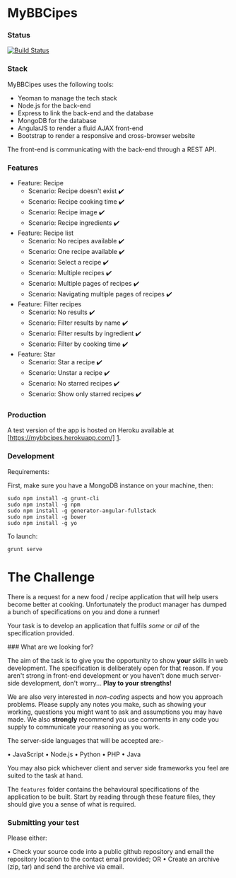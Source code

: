 # MyBBCipes### Status [![Build Status](https://travis-ci.org/stephanebruckert/myBBCipes.svg)](https://travis-ci.org/stephanebruckert/myBBCipes)### Stack MyBBCipes uses the following tools:  - Yeoman to manage the tech stack  - Node.js for the back-end  - Express to link the back-end and the database  - MongoDB for the database  - AngularJS to render a fluid AJAX front-end  - Bootstrap to render a responsive and cross-browser website  The front-end is communicating with the back-end through a REST API.### Features  - Feature: Recipe    - Scenario: Recipe doesn't exist :heavy_check_mark:     - Scenario: Recipe cooking time :heavy_check_mark:     - Scenario: Recipe image :heavy_check_mark:     - Scenario: Recipe ingredients :heavy_check_mark:   - Feature: Recipe list    - Scenario: No recipes available :heavy_check_mark:     - Scenario: One recipe available :heavy_check_mark:     - Scenario: Select a recipe :heavy_check_mark:     - Scenario: Multiple recipes :heavy_check_mark:     - Scenario: Multiple pages of recipes :heavy_check_mark:     - Scenario: Navigating multiple pages of recipes :heavy_check_mark:   - Feature: Filter recipes    - Scenario: No results :heavy_check_mark:    - Scenario: Filter results by name :heavy_check_mark:    - Scenario: Filter results by ingredient :heavy_check_mark:    - Scenario: Filter by cooking time :heavy_check_mark:  - Feature: Star    - Scenario: Star a recipe :heavy_check_mark:    - Scenario: Unstar a recipe :heavy_check_mark:    - Scenario: No starred recipes :heavy_check_mark:    - Scenario: Show only starred recipes :heavy_check_mark:### ProductionA test version of the app is hosted on Heroku available at [https://mybbcipes.herokuapp.com/] [1].### DevelopmentRequirements:First, make sure you have a MongoDB instance on your machine, then:    sudo npm install -g grunt-cli    sudo npm install -g npm    sudo npm install -g generator-angular-fullstack    sudo npm install -g bower    sudo npm install -g yo    To launch:    grunt serve[1]:https://mybbcipes.herokuapp.com/# The ChallengeThere is a request for a new food / recipe application that will help users become better at cooking. Unfortunately the product manager has dumped a bunch of specifications on you and done a runner!Your task is to develop an application that fulfils _some_ or _all_ of the specification provided.### What are we looking for?The aim of the task is to give you the opportunity to show **your** skills in web development. The specification is deliberately open for that reason. If you aren't strong in front-end development or you haven't done much server-side development, don't worry... **Play to your strengths!**We are also very interested in _non-coding_ aspects and how you approach problems. Please supply any notes you make, such as showing your working, questions you might want to ask and assumptions you may have made. We also **strongly** recommend you use comments in any code you supply to communicate your reasoning as you work.The server-side languages that will be accepted are:-• JavaScript• Node.js• Python• PHP• JavaYou may also pick whichever client and server side frameworks you feel are suited to the task at hand.The `features` folder contains the behavioural specifications of the application to be built. Start by reading through these feature files, they should give you a sense of what is required.### Submitting your testPlease either:• Check your source code into a public github repository and email the repository location to the contact email provided; OR• Create an archive (zip, tar) and send the archive via email.